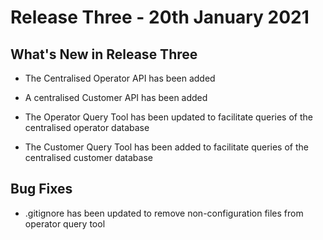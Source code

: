 # Release Three - 20th January 2021




## What's New in Release Three

* The Centralised Operator API has been added

* A centralised Customer API has been added

* The Operator Query Tool has been updated to facilitate queries of the centralised operator database

* The Customer Query Tool has been added to facilitate queries of the centralised customer database

## Bug Fixes


* .gitignore has been updated to remove non-configuration files from operator query tool